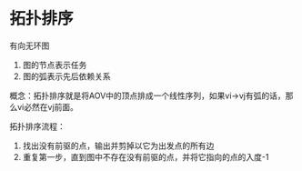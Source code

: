 # 拓扑排序

有向无环图
1. 图的节点表示任务
2. 图的弧表示先后依赖关系

概念：拓扑排序就是将AOV中的顶点排成一个线性序列，如果vi->vj有弧的话，那么vi必然在vj前面。

拓扑排序流程：
1. 找出没有前驱的点，输出并剪掉以它为出发点的所有边
2. 重复第一步，直到图中不存在没有前驱的点，并将它指向的点的入度-1
